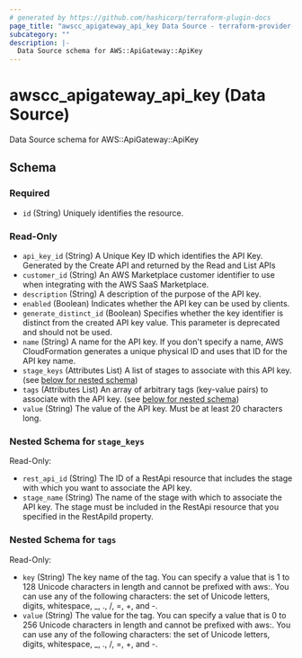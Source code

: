 ```yaml
---
# generated by https://github.com/hashicorp/terraform-plugin-docs
page_title: "awscc_apigateway_api_key Data Source - terraform-provider-awscc"
subcategory: ""
description: |-
  Data Source schema for AWS::ApiGateway::ApiKey
---
```


# awscc_apigateway_api_key (Data Source)

Data Source schema for AWS::ApiGateway::ApiKey



<!-- schema generated by tfplugindocs -->
## Schema

### Required

- `id` (String) Uniquely identifies the resource.

### Read-Only

- `api_key_id` (String) A Unique Key ID which identifies the API Key. Generated by the Create API and returned by the Read and List APIs
- `customer_id` (String) An AWS Marketplace customer identifier to use when integrating with the AWS SaaS Marketplace.
- `description` (String) A description of the purpose of the API key.
- `enabled` (Boolean) Indicates whether the API key can be used by clients.
- `generate_distinct_id` (Boolean) Specifies whether the key identifier is distinct from the created API key value. This parameter is deprecated and should not be used.
- `name` (String) A name for the API key. If you don't specify a name, AWS CloudFormation generates a unique physical ID and uses that ID for the API key name.
- `stage_keys` (Attributes List) A list of stages to associate with this API key. (see [below for nested schema](#nestedatt--stage_keys))
- `tags` (Attributes List) An array of arbitrary tags (key-value pairs) to associate with the API key. (see [below for nested schema](#nestedatt--tags))
- `value` (String) The value of the API key. Must be at least 20 characters long.

<a id="nestedatt--stage_keys"></a>
### Nested Schema for `stage_keys`

Read-Only:

- `rest_api_id` (String) The ID of a RestApi resource that includes the stage with which you want to associate the API key.
- `stage_name` (String) The name of the stage with which to associate the API key. The stage must be included in the RestApi resource that you specified in the RestApiId property.


<a id="nestedatt--tags"></a>
### Nested Schema for `tags`

Read-Only:

- `key` (String) The key name of the tag. You can specify a value that is 1 to 128 Unicode characters in length and cannot be prefixed with aws:. You can use any of the following characters: the set of Unicode letters, digits, whitespace, _, ., /, =, +, and -.
- `value` (String) The value for the tag. You can specify a value that is 0 to 256 Unicode characters in length and cannot be prefixed with aws:. You can use any of the following characters: the set of Unicode letters, digits, whitespace, _, ., /, =, +, and -.
